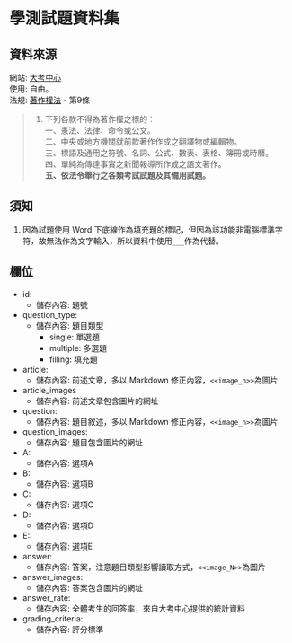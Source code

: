 # 學測試題資料集

## 資料來源
網站: [大考中心](https://www.ceec.edu.tw/)  
使用: 自由。  
法規: [著作權法](https://law.moj.gov.tw/LawClass/LawAll.aspx?PCode=J0070017) - 第9條 

> 1. 下列各款不得為著作權之標的︰  
一、憲法、法律、命令或公文。  
二、中央或地方機關就前款著作作成之翻譯物或編輯物。  
三、標語及通用之符號、名詞、公式、數表、表格、簿冊或時曆。  
四、單純為傳達事實之新聞報導所作成之語文著作。  
**五、依法令舉行之各類考試試題及其備用試題。** 

## 須知
1. 因為試題使用 Word 下底線作為填充題的標記，但因為該功能非電腦標準字符，故無法作為文字輸入，所以資料中使用`___`作為代替。

## 欄位
- id:
    - 儲存內容: 題號
- question_type:
    - 儲存內容: 題目類型
        - single: 單選題
        - multiple: 多選題
        - filling: 填充題
- article:
    - 儲存內容: 前述文章，多以 Markdown 修正內容，`<<image_n>>`為圖片
- article_images
    - 儲存內容: 前述文章包含圖片的網址
- question:
    - 儲存內容: 題目敘述，多以 Markdown 修正內容，`<<image_n>>`為圖片
- question_images: 
    - 儲存內容: 題目包含圖片的網址
- A:
    - 儲存內容: 選項A
- B:
    - 儲存內容: 選項B
- C:
    - 儲存內容: 選項C
- D:
    - 儲存內容: 選項D
- E:
    - 儲存內容: 選項E
- answer:
    - 儲存內容: 答案，注意題目類型影響讀取方式，`<<image_N>>`為圖片
- answer_images:
    - 儲存內容: 答案包含圖片的網址
- answer_rate:
    - 儲存內容: 全體考生的回答率，來自大考中心提供的統計資料
- grading_criteria:
    - 儲存內容: 評分標準